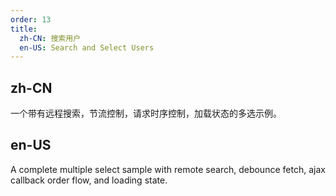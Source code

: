 ```yaml
---
order: 13
title:
  zh-CN: 搜索用户
  en-US: Search and Select Users
---
```


## zh-CN

一个带有远程搜索，节流控制，请求时序控制，加载状态的多选示例。

## en-US

A complete multiple select sample with remote search, debounce fetch, ajax callback order flow, and loading state.

